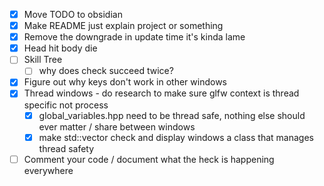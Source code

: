 - [x] Move TODO to obsidian
- [x] Make README just explain project or something
- [x] Remove the downgrade in update time it's kinda lame
- [x] Head hit body die
- [ ] Skill Tree
    - [ ] why does check succeed twice?
- [x] Figure out why keys don't work in other windows
- [x] Thread windows - do research to make sure glfw context is thread specific not process
    - [x] global_variables.hpp need to be thread safe, nothing else should ever matter / share between windows
    - [x] make std::vector check and display windows a class that manages thread safety
- [ ] Comment your code / document what the heck is happening everywhere